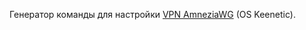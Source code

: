 Генератор команды для настройки [VPN AmneziaWG](https://docs.amnezia.org/ru/documentation/instructions/keenetic-os-awg/) (OS Keenetic).

